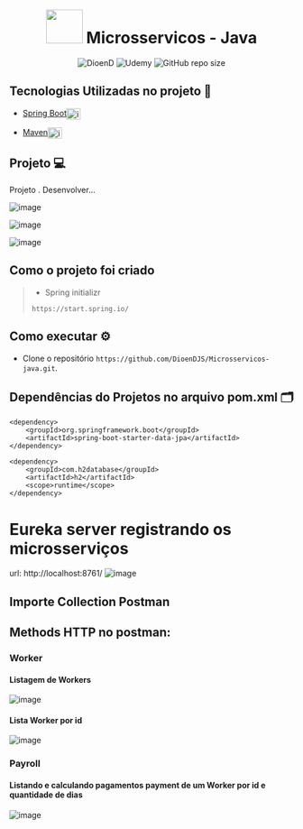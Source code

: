 <h1 align="center"><img src="https://cdn.jsdelivr.net/gh/devicons/devicon/icons/spring/spring-original.svg" height="60" width="65" alt="" /> Microsservicos - Java</h1>

<p align="center">
    <img src="https://img.shields.io/static/v1?label=DioenD&message=Java&color=d2cca1&labelColor=757780" alt="DioenD">
    <img src="https://img.shields.io/static/v1?label=Udemy &message=java&color=dfdfdf&labelColor=41356b" alt="Udemy">
    <img alt="GitHub repo size" src="https://img.shields.io/github/repo-size/DioenDJS/Microsservicos-java" >
</p>

## Tecnologias Utilizadas no projeto :construction:

- [Spring Boot](https://spring.io/projects/spring-boot)<img align="center" alt="img springboot" height="20" width="25" src="https://cdn.jsdelivr.net/gh/devicons/devicon/icons/spring/spring-original.svg" style="max-width:100%;" />

- [Maven](https://maven.apache.org/)<img align="center" alt="img maven" height="20" width="25" src="https://cdn.jsdelivr.net/gh/devicons/devicon/icons/apache/apache-original.svg" style="max-width:100%;" />


## Projeto :computer:
Projeto . Desenvolver...

![image](https://github.com/DioenDJS/Microsservicos-java/assets/76778401/06e5e894-fb1c-4a79-9b4b-0c80b3fa18e3)

![image](https://github.com/DioenDJS/Microsservicos-java/assets/76778401/8d776a60-c56b-4328-beac-60ebf9867453)

![image](https://github.com/DioenDJS/Microsservicos-java/assets/76778401/854b024b-5fdc-4b0a-8766-485aa579ee1d)


## Como o projeto foi criado 

> - Spring initializr
>
> ``` https://start.spring.io/ ```

## Como executar :gear:

- Clone o repositório `https://github.com/DioenDJS/Microsservicos-java.git`.
<!-- - Ao final a aplicação estará disponível em `http://localhost:3000`. -->


## Dependências do Projetos no arquivo pom.xml :card_index_dividers:
```
<dependency>
    <groupId>org.springframework.boot</groupId>
    <artifactId>spring-boot-starter-data-jpa</artifactId>
</dependency>

<dependency>
    <groupId>com.h2database</groupId>
    <artifactId>h2</artifactId>
    <scope>runtime</scope>
</dependency>
```
# Eureka server registrando os microsserviços
url: http://localhost:8761/
![image](https://github.com/DioenDJS/Microsservicos-java/assets/76778401/535d5e68-bea3-447c-bdb0-f1c7a593bc15)

## Importe Collection Postman

## Methods HTTP no postman:

### Worker

#### Listagem de Workers
![image](https://github.com/DioenDJS/Microsservicos-java/assets/76778401/3071c1ac-7bd5-4bf7-8e2a-559eda3f61e2)

#### Lista Worker por id
![image](https://github.com/DioenDJS/Microsservicos-java/assets/76778401/e6507014-82ea-47d7-a1e3-7b08b2f8237e)

### Payroll

#### Listando e calculando pagamentos payment de um Worker por id e quantidade de dias
![image](https://github.com/DioenDJS/Microsservicos-java/assets/76778401/458e352e-9599-46b7-9e87-b517690241c6)





